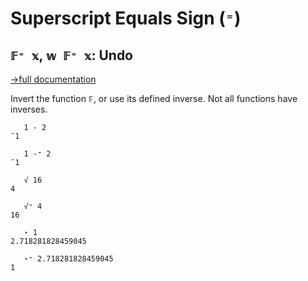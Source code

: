 # Superscript Equals Sign (`⁼`)

## `𝔽⁼ 𝕩`, `𝕨 𝔽⁼ 𝕩`: Undo
[→full documentation](https://mlochbaum.github.io/BQN/doc/undo.html)

Invert the function `𝔽`, or use its defined inverse. Not all functions have inverses.


```bqn
   1 - 2
¯1

   1 -⁼ 2
¯1

   √ 16
4

   √⁼ 4
16

   ⋆ 1
2.718281828459045

   ⋆⁼ 2.718281828459045
1
```
